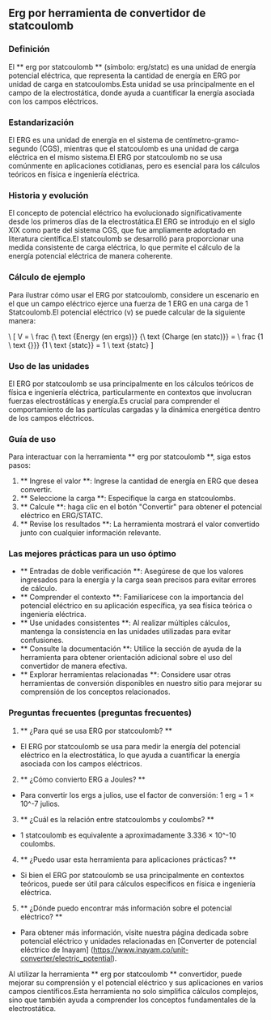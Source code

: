## Erg por herramienta de convertidor de statcoulomb

### Definición
El ** erg por statcoulomb ** (símbolo: erg/statc) es una unidad de energía potencial eléctrica, que representa la cantidad de energía en ERG por unidad de carga en statcoulombs.Esta unidad se usa principalmente en el campo de la electrostática, donde ayuda a cuantificar la energía asociada con los campos eléctricos.

### Estandarización
El ERG es una unidad de energía en el sistema de centímetro-gramo-segundo (CGS), mientras que el statcoulomb es una unidad de carga eléctrica en el mismo sistema.El ERG por statcoulomb no se usa comúnmente en aplicaciones cotidianas, pero es esencial para los cálculos teóricos en física e ingeniería eléctrica.

### Historia y evolución
El concepto de potencial eléctrico ha evolucionado significativamente desde los primeros días de la electrostática.El ERG se introdujo en el siglo XIX como parte del sistema CGS, que fue ampliamente adoptado en literatura científica.El statcoulomb se desarrolló para proporcionar una medida consistente de carga eléctrica, lo que permite el cálculo de la energía potencial eléctrica de manera coherente.

### Cálculo de ejemplo
Para ilustrar cómo usar el ERG por statcoulomb, considere un escenario en el que un campo eléctrico ejerce una fuerza de 1 ERG en una carga de 1 Statcoulomb.El potencial eléctrico (v) se puede calcular de la siguiente manera:

\ [
V = \ frac {\ text {Energy (en ergs)}} {\ text {Charge (en statc)}} = \ frac {1 \ text {}}} {1 \ text {statc}} = 1 \ text {statc}
\]

### Uso de las unidades
El ERG por statcoulomb se usa principalmente en los cálculos teóricos de física e ingeniería eléctrica, particularmente en contextos que involucran fuerzas electrostáticas y energía.Es crucial para comprender el comportamiento de las partículas cargadas y la dinámica energética dentro de los campos eléctricos.

### Guía de uso
Para interactuar con la herramienta ** erg por statcoulomb **, siga estos pasos:

1. ** Ingrese el valor **: Ingrese la cantidad de energía en ERG que desea convertir.
2. ** Seleccione la carga **: Especifique la carga en statcoulombs.
3. ** Calcule **: haga clic en el botón "Convertir" para obtener el potencial eléctrico en ERG/STATC.
4. ** Revise los resultados **: La herramienta mostrará el valor convertido junto con cualquier información relevante.

### Las mejores prácticas para un uso óptimo
- ** Entradas de doble verificación **: Asegúrese de que los valores ingresados ​​para la energía y la carga sean precisos para evitar errores de cálculo.
- ** Comprender el contexto **: Familiarícese con la importancia del potencial eléctrico en su aplicación específica, ya sea física teórica o ingeniería eléctrica.
- ** Use unidades consistentes **: Al realizar múltiples cálculos, mantenga la consistencia en las unidades utilizadas para evitar confusiones.
- ** Consulte la documentación **: Utilice la sección de ayuda de la herramienta para obtener orientación adicional sobre el uso del convertidor de manera efectiva.
- ** Explorar herramientas relacionadas **: Considere usar otras herramientas de conversión disponibles en nuestro sitio para mejorar su comprensión de los conceptos relacionados.

### Preguntas frecuentes (preguntas frecuentes)

1. ** ¿Para qué se usa ERG por statcoulomb? **
- El ERG por statcoulomb se usa para medir la energía del potencial eléctrico en la electrostática, lo que ayuda a cuantificar la energía asociada con los campos eléctricos.

2. ** ¿Cómo convierto ERG a Joules? **
- Para convertir los ergs a julios, use el factor de conversión: 1 erg = 1 × 10^-7 julios.

3. ** ¿Cuál es la relación entre statcoulombs y coulombs? **
- 1 statcoulomb es equivalente a aproximadamente 3.336 × 10^-10 coulombs.

4. ** ¿Puedo usar esta herramienta para aplicaciones prácticas? **
- Si bien el ERG por statcoulomb se usa principalmente en contextos teóricos, puede ser útil para cálculos específicos en física e ingeniería eléctrica.

5. ** ¿Dónde puedo encontrar más información sobre el potencial eléctrico? **
- Para obtener más información, visite nuestra página dedicada sobre potencial eléctrico y unidades relacionadas en [Converter de potencial eléctrico de Inayam] (https://www.inayam.co/unit-converter/electric_potential).

Al utilizar la herramienta ** erg por statcoulomb ** convertidor, puede mejorar su comprensión y el potencial eléctrico y sus aplicaciones en varios campos científicos.Esta herramienta no solo simplifica cálculos complejos, sino que también ayuda a comprender los conceptos fundamentales de la electrostática.